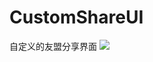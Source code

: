 # CustomShareUI
自定义的友盟分享界面
![](https://github.com/GorpelnChen/CustomShareUI/blob/master/Screenshot/CustomShareUI.gif)
